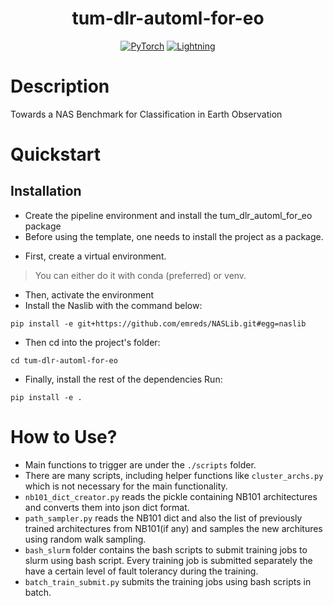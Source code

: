 

<div align="center">

# tum-dlr-automl-for-eo
<a href="https://pytorch.org/get-started/locally/"><img alt="PyTorch" src="https://img.shields.io/badge/PyTorch-ee4c2c?logo=pytorch&logoColor=white"></a>
<a href="https://pytorchlightning.ai/"><img alt="Lightning" src="https://img.shields.io/badge/-Lightning-792ee5?logo=pytorchlightning&logoColor=white"></a>
</div>

# Description
 Towards a NAS Benchmark for Classification in Earth Observation

# Quickstart

## Installation
- Create the pipeline environment and install the tum_dlr_automl_for_eo package
- Before using the template, one needs to install the project as a package.

* First, create a virtual environment.
> You can either do it with conda (preferred) or venv.
* Then, activate the environment
* Install the Naslib with the command below:
```
pip install -e git+https://github.com/emreds/NASLib.git#egg=naslib
```
* Then cd into the project's folder: 
```
cd tum-dlr-automl-for-eo
```
* Finally, install the rest of the dependencies Run:
```
pip install -e .
```

# How to Use? 
- Main functions to trigger are under the `./scripts` folder. 
- There are many scripts, including helper functions like `cluster_archs.py` which is not necessary for the main functionality. 
- `nb101_dict_creator.py` reads the pickle containing NB101 architectures and converts them into json dict format.
- `path_sampler.py` reads the NB101 dict and also the list of previously trained architectures from NB101(if any) and samples the new architures using random walk sampling.
- `bash_slurm` folder contains the bash scripts to submit training jobs to slurm using bash script. Every training job is submitted separately the have a certain level of fault tolerancy during the training. 
- `batch_train_submit.py` submits the training jobs using bash scripts in batch.
